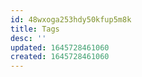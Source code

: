 ```yaml
---
id: 48wxoga253hdy50kfup5m8k
title: Tags
desc: ''
updated: 1645728461060
created: 1645728461060
---
```


